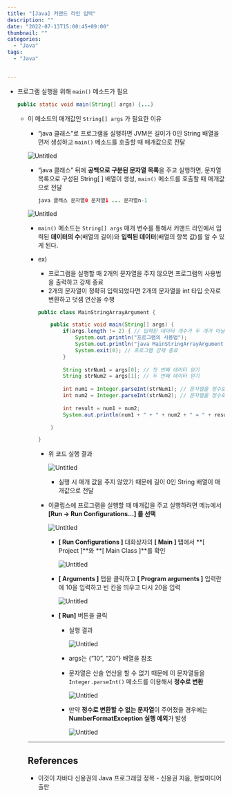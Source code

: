 ```yaml
---
title: "[Java] 커맨드 라인 입력"
description: ""
date: "2022-07-13T15:00:45+09:00"
thumbnail: ""
categories:
  - "Java"
tags:
  - "Java"


---
```

<!--more-->


- 프로그램 실행을 위해 `main()` 메소드가 필요
    
    ```java
    public static void main(String[] args) {...}
    ```
    
    - 이 메소드의 매개값인 `String[] args` 가 필요한 이유
        - “java 클래스”로 프로그램을 실행하면 JVM은 길이가 0인 String 배열을 먼저 생성하고 `main()` 메소드를 호출할 때 매개값으로 전달
        
        ![Untitled](/images/lang_java/referenceType/커맨드_라인_입력/Untitled.png)
        
        - “java 클래스” 뒤에 **공백으로 구분된 문자열 목록**을 주고 실행하면, 문자열 목록으로 구성된 String[ ] 배열이 생성, `main()` 메소드를 호출할 때 매개값으로 전달
            
            ```java
            java 클래스 문자열0 문자열1 ... 문자열n-1
            ```
            
        
        ![Untitled](/images/lang_java/referenceType/커맨드_라인_입력/Untitled%201.png)
        
        - `main()` 메소드는 `String[] args` 매개 변수를 통해서 커맨드 라인에서 입력된 **데이터의 수**(배열의 길이)와 **입력된 데이터**(배열의 항목 값)를 알 수 있게 된다.
        - ex)
            - 프로그램을 실행할 때 2개의 문자열을 주지 않으면 프로그램의 사용법을 출력하고 강제 종료
            - 2개의 문자열이 정확히 입력되었다면 2개의 문자열을 int 타입 숫자로 변환하고 덧셈 연산을 수행
            
            ```java
            public class MainStringArrayArgument {
            
            	public static void main(String[] args) {
            		if(args.length != 2) { // 입력된 데이터 개수가 두 개가 아닐 경우
            			System.out.println("프로그램의 사용법");
            			System.out.println("java MainStringArrayArgument num1 num2");
            			System.exit(0); // 프로그램 강제 종료
            		}
            		
            		String strNum1 = args[0]; // 첫 번째 데이터 얻기
            		String strNum2 = args[1]; // 두 번째 데이터 얻기
            		
            		int num1 = Integer.parseInt(strNum1); // 문자열을 정수로 변환
            		int num2 = Integer.parseInt(strNum2); // 문자열을 정수로 변환
            		
            		int result = num1 + num2;
            		System.out.println(num1 + " + " + num2 + " = " + result);
            
            	}
            
            }
            ```
            
            - 위 코드 실행 결과
                
                ![Untitled](/images/lang_java/referenceType/커맨드_라인_입력/Untitled%202.png)
                
                - 실행 시 매개 값을 주지 않았기 때문에 길이 0인 String 배열이 매개값으로 전달
            - 이클립스에 프로그램을 실행할 때 매개값을 주고 실행하려면 메뉴에서 **[Run → Run Configurations…] 를 선택**
                
                ![Untitled](/images/lang_java/referenceType/커맨드_라인_입력/Untitled%203.png)
                
                - **[ Run Configurations ]** 대화상자의 **[ Main ]** 탭에서 **[ Project ]**와 **[ Main Class ]**를 확인
                    
                    ![Untitled](/images/lang_java/referenceType/커맨드_라인_입력/Untitled%204.png)
                    
                - **[ Arguments ]** 탭을 클릭하고 **[ Program arguments ]** 입력란에 10을 입력하고 빈 칸을 띄우고 다시 20을 입력
                    
                    ![Untitled](/images/lang_java/referenceType/커맨드_라인_입력/Untitled%205.png)
                    
                - **[ Run]** 버튼을 클릭
                    - 실행 결과
                        
                        ![Untitled](/images/lang_java/referenceType/커맨드_라인_입력/Untitled%206.png)
                        
                    - args는 {”10”, “20”} 배열을 참조
                    - 문자열은 산술 연산을 할 수 없기 때문에 이 문자열들을 `Integer.parseInt()` 메소드를 이용해서 **정수로 변환**
                        
                        ![Untitled](/images/lang_java/referenceType/커맨드_라인_입력/Untitled%207.png)
                        
                    - 만약 **정수로 변환할 수 없는 문자열**이 주어졌을 경우에는 **NumberFormatException 실행 예외**가 발생
                        
                        ![Untitled](/images/lang_java/referenceType/커맨드_라인_입력/Untitled%208.png)
                        
        
        ---
        
        ## References
        
        - 이것이 자바다 신용권의 Java 프로그래밍 정복 - 신용권 지음, 한빛미디어 출판